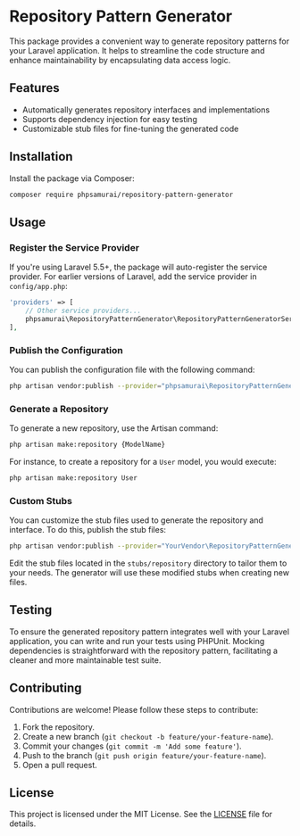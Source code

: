 # Repository Pattern Generator

This package provides a convenient way to generate repository patterns for your Laravel application. It helps to
streamline the code structure and enhance maintainability by encapsulating data access logic.

## Features

- Automatically generates repository interfaces and implementations
- Supports dependency injection for easy testing
- Customizable stub files for fine-tuning the generated code

## Installation

Install the package via Composer:

```sh
composer require phpsamurai/repository-pattern-generator
```

## Usage

### Register the Service Provider

If you're using Laravel 5.5+, the package will auto-register the service provider. For earlier versions of Laravel, add
the service provider in `config/app.php`:

```php
'providers' => [
    // Other service providers...
    phpsamurai\RepositoryPatternGenerator\RepositoryPatternGeneratorServiceProvider::class,
],
```

### Publish the Configuration

You can publish the configuration file with the following command:

```sh
php artisan vendor:publish --provider="phpsamurai\RepositoryPatternGenerator\RepositoryPatternGeneratorServiceProvider" --tag="config"
```

### Generate a Repository

To generate a new repository, use the Artisan command:

```sh
php artisan make:repository {ModelName}
```

For instance, to create a repository for a `User` model, you would execute:

```sh
php artisan make:repository User
```

### Custom Stubs

You can customize the stub files used to generate the repository and interface. To do this, publish the stub files:

```sh
php artisan vendor:publish --provider="YourVendor\RepositoryPatternGenerator\RepositoryPatternGeneratorServiceProvider" --tag="stubs"
```

Edit the stub files located in the `stubs/repository` directory to tailor them to your needs. The generator will use
these modified stubs when creating new files.

## Testing

To ensure the generated repository pattern integrates well with your Laravel application, you can write and run your
tests using PHPUnit. Mocking dependencies is straightforward with the repository pattern, facilitating a cleaner and
more maintainable test suite.

## Contributing

Contributions are welcome! Please follow these steps to contribute:

1. Fork the repository.
2. Create a new branch (`git checkout -b feature/your-feature-name`).
3. Commit your changes (`git commit -m 'Add some feature'`).
4. Push to the branch (`git push origin feature/your-feature-name`).
5. Open a pull request.

## License

This project is licensed under the MIT License. See the [LICENSE](LICENSE) file for details.
